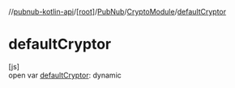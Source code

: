 //[pubnub-kotlin-api](../../../../index.md)/[[root]](../../index.md)/[PubNub](../index.md)/[CryptoModule](index.md)/[defaultCryptor](default-cryptor.md)

# defaultCryptor

[js]\
open var [defaultCryptor](default-cryptor.md): dynamic
